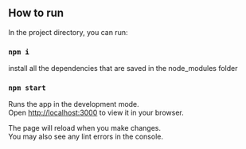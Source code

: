 
## How to run

In the project directory, you can run:


### `npm i`
install all the dependencies that are saved in the node_modules folder

### `npm start`

Runs the app in the development mode.\
Open [http://localhost:3000](http://localhost:3000) to view it in your browser.

The page will reload when you make changes.\
You may also see any lint errors in the console.
